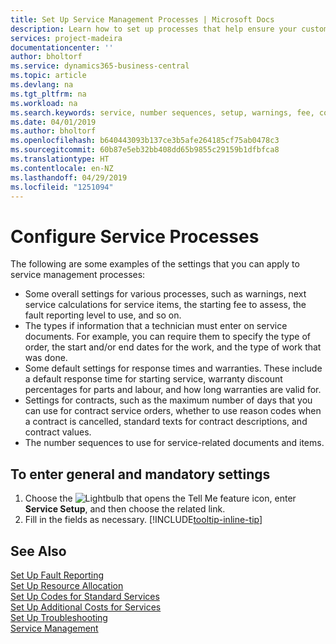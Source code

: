 ```yaml
---
title: Set Up Service Management Processes | Microsoft Docs
description: Learn how to set up processes that help ensure your customers are satisfied with your customer service.
services: project-madeira
documentationcenter: ''
author: bholtorf
ms.service: dynamics365-business-central
ms.topic: article
ms.devlang: na
ms.tgt_pltfrm: na
ms.workload: na
ms.search.keywords: service, number sequences, setup, warnings, fee, contracts, warranties
ms.date: 04/01/2019
ms.author: bholtorf
ms.openlocfilehash: b640443093b137ce3b5afe264185cf75ab0478c3
ms.sourcegitcommit: 60b87e5eb32bb408dd65b9855c29159b1dfbfca8
ms.translationtype: HT
ms.contentlocale: en-NZ
ms.lasthandoff: 04/29/2019
ms.locfileid: "1251094"
---
```

# <a name="configure-service-processes"></a>Configure Service Processes
The following are some examples of the settings that you can apply to service management processes:  
  
* Some overall settings for various processes, such as warnings, next service calculations for service items, the starting fee to assess, the fault reporting level to use, and so on.  
* The types if information that a technician must enter on service documents. For example, you can require them to specify the type of order, the start and/or end dates for the work, and the type of work that was done.  
* Some default settings for response times and warranties. These include a default response time for starting service, warranty discount percentages for parts and labour, and how long warranties are valid for.  
* Settings for contracts, such as the maximum number of days that you can use for contract service orders, whether to use reason codes when a contract is cancelled, standard texts for contract descriptions, and contract values.  
* The number sequences to use for service-related documents and items.  

## <a name="to-enter-general-and-mandatory-settings"></a>To enter general and mandatory settings
1. Choose the ![Lightbulb that opens the Tell Me feature](media/ui-search/search_small.png "Tell me what you want to do") icon, enter **Service Setup**, and then choose the related link.
2. Fill in the fields as necessary. [!INCLUDE[tooltip-inline-tip](includes/tooltip-inline-tip_md.md)]  

## <a name="see-also"></a>See Also  
[Set Up Fault Reporting](service-how-setup-fault-reporting.md)  
[Set Up Resource Allocation](service-how-setup-resource-allocation.md)  
[Set Up Codes for Standard Services](service-how-setup-service-coding.md)  
[Set Up Additional Costs for Services](service-how-setup-service-costs-pricing.md)  
[Set Up Troubleshooting](service-how-setup-troubleshooting.md)  
[Service Management](service-service.md)  
